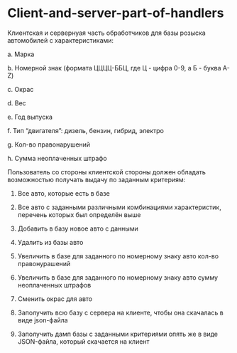 # Client-and-server-part-of-handlers
Клиентская и сервернуая часть обработчиков для базы розыска автомобилей с характеристиками:

a. Марка

b. Номерной знак (формата ЦЦЦЦ-ББЦ, где Ц - цифра 0-9, а Б - буква A-Z)

c. Окрас

d. Вес

e. Год выпуска

f. Тип “двигателя”: дизель, бензин, гибрид, электро

g. Кол-во правонарушений

h. Сумма неоплаченных штрафо

Пользователь со стороны клиентской стороны должен обладать возможностью получать выдачу по заданным критериям:

1. Все авто, которые есть в базе

2. Все авто с заданными различными комбинациями характеристик, перечень которых был определён выше

3. Добавить в базу новое авто с данными

4. Удалить из базы авто

5. Увеличить в базе для заданного по номерному знаку авто кол-во правонурашений

6. Увеличить в базе для заданного по номерному знаку авто сумму неоплаченных штрафов

7. Сменить окрас для авто

8. Заполучить всю базу с сервера на клиенте, чтобы она скачалась в виде json-файла

9. Заполучить дамп базы с заданными критериями опять же в виде JSON-файла, который скачается на клиент
